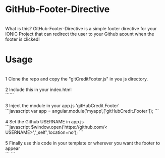 # GitHub-Footer-Directive
</br>
What is this?
GitHub-Footer-Directive is a simple footer directive for your IONIC Project that can redirect the user to your Github acount when the footer is clicked!

<br>

# Usage
</br>
1 Clone the repo and copy the "gitCreditFooter.js" in you js directory. </br></br>
2 Include this in your index.html </br>
```<script src="js/gitCreditFooter.js"></script>```</br></br>
3 Inject the module in your app.js 'gitHubCredit.Footer'</br>
```javascript 
var app = angular.module('myapp',['gitHubCredit.Footer']);
```</br></br>
4 Set the Github USERNAME in app.js </br>
```javascript 
$window.open('https://github.com/< USERNAME>','_self','location=no');
``` </br></br>
5 Finally use this code in your template or wherever you want the footer to appear </br>
```
<credit-Footer></credit-Footer>
```
